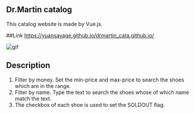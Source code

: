 Dr.Martin catalog
-----------------
This catalog website is made by Vue.js.

##Link
https://yuansavage.github.io/drmartin_cata.github.io/

![gif](https://i.imgur.com/8779Sqr.gif)





## Description
1. Filter by money. Set the min-price and max-price to search the shoes which are in the range.
2. Filter by name. Type the text to search the shoes whose of which name match the text.
3. The checkbox of each shoe is used to set the SOLDOUT flag.

